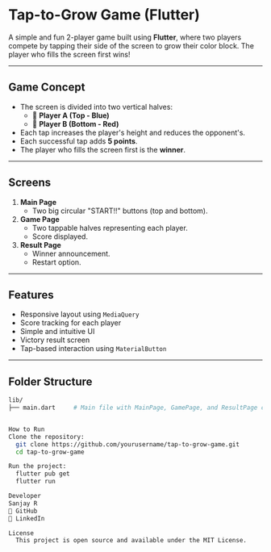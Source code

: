 # Tap-to-Grow Game (Flutter)

A simple and fun 2-player game built using **Flutter**, where two players compete by tapping their side of the screen to grow their color block. The player who fills the screen first wins!

---

## Game Concept

- The screen is divided into two vertical halves:
  - 🔵 **Player A (Top - Blue)**
  - 🔴 **Player B (Bottom - Red)**
- Each tap increases the player's height and reduces the opponent's.
- Each successful tap adds **5 points**.
- The player who fills the screen first is the **winner**.

---

## Screens

1. **Main Page**
   - Two big circular "START!!" buttons (top and bottom).
2. **Game Page**
   - Two tappable halves representing each player.
   - Score displayed.
3. **Result Page**
   - Winner announcement.
   - Restart option.

---

## Features

- Responsive layout using `MediaQuery`
- Score tracking for each player
- Simple and intuitive UI
- Victory result screen
- Tap-based interaction using `MaterialButton`

---

## Folder Structure

```bash
lib/
├── main.dart     # Main file with MainPage, GamePage, and ResultPage classes


How to Run
Clone the repository:
  git clone https://github.com/yourusername/tap-to-grow-game.git
  cd tap-to-grow-game

Run the project:
  flutter pub get
  flutter run

Developer
Sanjay R
🔗 GitHub
🔗 LinkedIn

License
  This project is open source and available under the MIT License.
